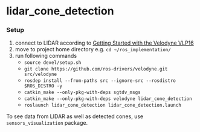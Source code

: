 # lidar_cone_detection

### Setup

1. connect to LIDAR according to [Getting Started with the Velodyne VLP16](http://wiki.ros.org/velodyne/Tutorials/Getting%20Started%20with%20the%20Velodyne%20VLP16)
2. move to project home directory e.g. `cd ~/ros_implementation/`
3. run following commands
    * `source devel/setup.sh`
    * `git clone https://github.com/ros-drivers/velodyne.git src/velodyne`
    * `rosdep install --from-paths src --ignore-src --rosdistro $ROS_DISTRO -y`
    * `catkin_make --only-pkg-with-deps sgtdv_msgs`
    * `catkin_make --only-pkg-with-deps velodyne lidar_cone_detection`
    * `roslaunch lidar_cone_detection lidar_cone_detection.launch`

To see data from LIDAR as well as detected cones, use `sensors_visualization` package.